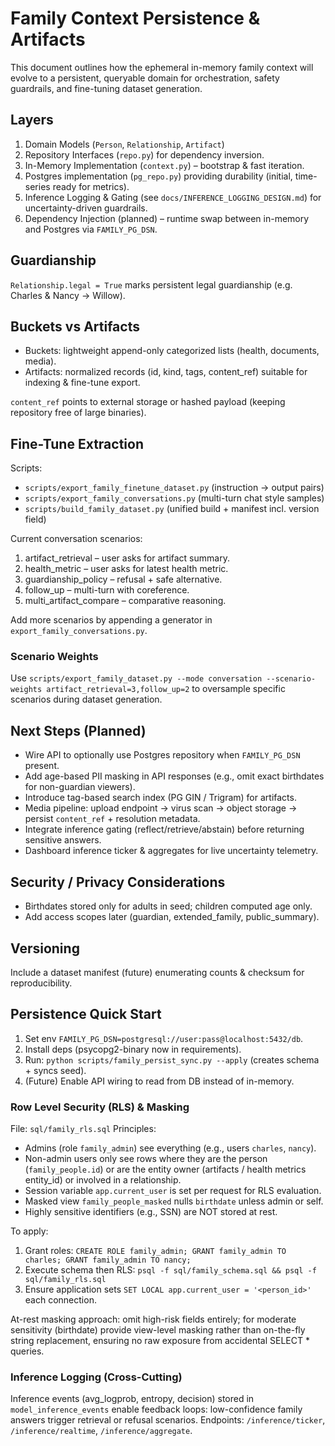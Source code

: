 # Family Context Persistence & Artifacts

This document outlines how the ephemeral in-memory family context will evolve
to a persistent, queryable domain for orchestration, safety guardrails, and
fine-tuning dataset generation.

## Layers
1. Domain Models (`Person`, `Relationship`, `Artifact`)
2. Repository Interfaces (`repo.py`) for dependency inversion.
3. In-Memory Implementation (`context.py`) – bootstrap & fast iteration.
4. Postgres implementation (`pg_repo.py`) providing durability (initial, time-series ready for metrics).
5. Inference Logging & Gating (see `docs/INFERENCE_LOGGING_DESIGN.md`) for uncertainty-driven guardrails.
6. Dependency Injection (planned) – runtime swap between in-memory and Postgres via `FAMILY_PG_DSN`.

## Guardianship
`Relationship.legal = True` marks persistent legal guardianship (e.g. Charles & Nancy -> Willow).

## Buckets vs Artifacts
- Buckets: lightweight append-only categorized lists (health, documents, media).
- Artifacts: normalized records (id, kind, tags, content_ref) suitable for indexing & fine-tune export.

`content_ref` points to external storage or hashed payload (keeping repository free of large binaries).

## Fine-Tune Extraction
Scripts:
- `scripts/export_family_finetune_dataset.py` (instruction → output pairs)
- `scripts/export_family_conversations.py` (multi-turn chat style samples)
 - `scripts/build_family_dataset.py` (unified build + manifest incl. version field)

Current conversation scenarios:
1. artifact_retrieval – user asks for artifact summary.
2. health_metric – user asks for latest health metric.
3. guardianship_policy – refusal + safe alternative.
4. follow_up – multi-turn with coreference.
5. multi_artifact_compare – comparative reasoning.

Add more scenarios by appending a generator in `export_family_conversations.py`.

### Scenario Weights
Use `scripts/export_family_dataset.py --mode conversation --scenario-weights artifact_retrieval=3,follow_up=2` to oversample specific scenarios during dataset generation.

## Next Steps (Planned)
- Wire API to optionally use Postgres repository when `FAMILY_PG_DSN` present.
- Add age-based PII masking in API responses (e.g., omit exact birthdates for non-guardian viewers).
- Introduce tag-based search index (PG GIN / Trigram) for artifacts.
- Media pipeline: upload endpoint -> virus scan -> object storage -> persist `content_ref` + resolution metadata.
- Integrate inference gating (reflect/retrieve/abstain) before returning sensitive answers.
- Dashboard inference ticker & aggregates for live uncertainty telemetry.

## Security / Privacy Considerations
- Birthdates stored only for adults in seed; children computed age only.
- Add access scopes later (guardian, extended_family, public_summary).

## Versioning
Include a dataset manifest (future) enumerating counts & checksum for reproducibility.

## Persistence Quick Start
1. Set env `FAMILY_PG_DSN=postgresql://user:pass@localhost:5432/db`.
2. Install deps (psycopg2-binary now in requirements).
3. Run: `python scripts/family_persist_sync.py --apply` (creates schema + syncs seed).
4. (Future) Enable API wiring to read from DB instead of in-memory.

### Row Level Security (RLS) & Masking
File: `sql/family_rls.sql`
Principles:
- Admins (role `family_admin`) see everything (e.g., users `charles`, `nancy`).
- Non-admin users only see rows where they are the person (`family_people.id`) or are the entity owner (artifacts / health metrics entity_id) or involved in a relationship.
- Session variable `app.current_user` is set per request for RLS evaluation.
- Masked view `family_people_masked` nulls `birthdate` unless admin or self.
- Highly sensitive identifiers (e.g., SSN) are NOT stored at rest.

To apply:
1. Grant roles: `CREATE ROLE family_admin; GRANT family_admin TO charles; GRANT family_admin TO nancy;`
2. Execute schema then RLS: `psql -f sql/family_schema.sql && psql -f sql/family_rls.sql`
3. Ensure application sets `SET LOCAL app.current_user = '<person_id>'` each connection.

At-rest masking approach: omit high-risk fields entirely; for moderate sensitivity (birthdate) provide view-level masking rather than on-the-fly string replacement, ensuring no raw exposure from accidental SELECT * queries.

### Inference Logging (Cross-Cutting)
Inference events (avg_logprob, entropy, decision) stored in `model_inference_events` enable feedback loops: low-confidence family answers trigger retrieval or refusal scenarios. Endpoints: `/inference/ticker`, `/inference/realtime`, `/inference/aggregate`.
